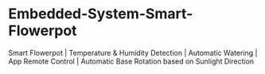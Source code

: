 # Embedded-System-Smart-Flowerpot
Smart Flowerpot | Temperature &amp; Humidity Detection | Automatic Watering | App Remote Control | Automatic Base Rotation based on Sunlight Direction
